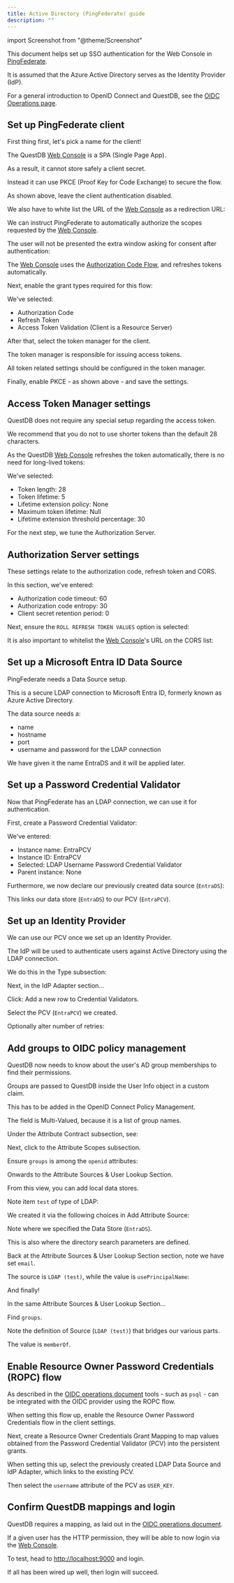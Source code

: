 ```yaml
---
title: Active Directory (PingFederate) guide
description: ""
---
```


import Screenshot from "@theme/Screenshot"

This document helps set up SSO authentication for the Web Console in
[PingFederate](https://docs.pingidentity.com/r/en-us/pingfederate-110/pf_intro_to_pingfed).

It is assumed that the Azure Active Directory serves as the Identity Provider
(IdP).

For a general introduction to OpenID Connect and QuestDB, see the
[OIDC Operations page](/docs/operations/openid-connect-oidc-integration/).

## Set up PingFederate client

First thing first, let's pick a name for the client!

<Screenshot
  alt="PingFederate image, naming the client."
  src="images/guides/active-directory/1.webp"
  title="Picking a name"
  width={750}
/>

The QuestDB [Web Console](/docs/web-console/) is a SPA (Single Page App).

As a result, it cannot store safely a client secret.

Instead it can use PKCE (Proof Key for Code Exchange) to secure the flow.

As shown above, leave the client authentication disabled.

We also have to white list the URL of the [Web Console](/docs/web-console/) as a redirection URL:

<Screenshot
  alt="PingFederate image, redirection URL"
  src="images/guides/active-directory/2.webp"
  title="Whitelist the redirection URL"
  width={600}
/>

We can instruct PingFederate to automatically authorize the scopes requested by
the [Web Console](/docs/web-console/).

The user will not be presented the extra window asking for consent after
authentication:

<Screenshot
  alt="PingFederate, bypass approval"
  src="images/guides/active-directory/3.webp"
  title="Bypass, please"
  width={500}
/>

The [Web Console](/docs/web-console/) uses the
[Authorization Code Flow](/docs/operations/openid-connect-oidc-integration/#authentication-and-authorization-flow),
and refreshes tokens automatically.

Next, enable the grant types required for this flow:

<Screenshot
  alt="PingFederate, granting types"
  src="images/guides/active-directory/4.webp"
  title="Granted"
  width={600}
/>

We've selected:

- Authorization Code
- Refresh Token
- Access Token Validation (Client is a Resource Server)

After that, select the token manager for the client.

The token manager is responsible for issuing access tokens.

All token related settings should be configured in the token manager.

<Screenshot
  alt=""
  src="images/guides/active-directory/5.webp"
  title="PKCE enabled"
  width={500}
/>

Finally, enable PKCE - as shown above - and save the settings.

## Access Token Manager settings

QuestDB does not require any special setup regarding the access token.

We recommend that you do not to use shorter tokens than the default 28
characters.

As the QuestDB [Web Console](/docs/web-console/) refreshes the token automatically, there is no need
for long-lived tokens:

<Screenshot
  alt="PingFederate, access token management UI"
  src="images/guides/active-directory/6.webp"
  title="Click to zoom"
  jumbo={true}
/>

We've selected:

- Token length: 28
- Token lifetime: 5
- Lifetime extension policy: None
- Maximum token lifetime: Null
- Lifetime extension threshold percentage: 30

For the next step, we tune the Authorization Server.

## Authorization Server settings

These settings relate to the authorization code, refresh token and CORS.

<Screenshot
  alt="PingFederate, auth server image"
  src="images/guides/active-directory/7.webp"
  title="Authorization server"
  width={750}
/>

In this section, we've entered:

- Authorization code timeout: 60
- Authorization code entropy: 30
- Client secret retention period: 0

Next, ensure the `ROLL REFRESH TOKEN VALUES` option is selected:

<Screenshot
  alt="PingFederate, auth server settings ui"
  src="images/guides/active-directory/8.webp"
  title="Click to zoom"
  jumbo={true}
/>

It is also important to whitelist the [Web Console](/docs/web-console/)'s URL on the CORS list:

<Screenshot
  alt="PingFederate, authorization server ui"
  src="images/guides/active-directory/9.webp"
  title="Port 9000, or your custom port"
  width={500}
/>

## Set up a Microsoft Entra ID Data Source

PingFederate needs a Data Source setup.

This is a secure LDAP connection to Microsoft Entra ID, formerly known as Azure
Active Directory.

The data source needs a:

- name
- hostname
- port
- username and password for the LDAP connection

<Screenshot
  alt="PingFederate, data and credential storage"
  src="images/guides/active-directory/10.webp"
  title="Configuring our data source"
  width={750}
/>

We have given it the name EntraDS and it will be applied later.

## Set up a Password Credential Validator

Now that PingFederate has an LDAP connection, we can use it for authentication.

First, create a Password Credential Validator:

<Screenshot
  alt="PingFederate, create a PCV view "
  src="images/guides/active-directory/11.webp"
  title="Create the PCV"
  width={750}
/>

We've entered:

- Instance name: EntraPCV
- Instance ID: EntraPCV
- Selected: LDAP Username Password Credential Validator
- Parent instance: None

Furthermore, we now declare our previously created data source (`EntraDS`):

<Screenshot
  alt="PingFederate, additional PCV details"
  src="images/guides/active-directory/12.webp"
  title="Click to zoom"
  jumbo={true}
/>

This links our data store (`EntraDS`) to our PCV (`EntraPCV`).

## Set up an Identity Provider

We can use our PCV once we set up an Identity Provider.

The IdP will be used to authenticate users against Active Directory using the
LDAP connection.

We do this in the Type subsection:

<Screenshot
  alt="PingFederate, IdP adapters"
  src="images/guides/active-directory/13.webp"
  title="Defining an adapter"
  width={750}
/>
Next, in the IdP Adapter section...

Click: Add a new row to Credential Validators.

Select the PCV (`EntraPCV`) we created.

Optionally alter number of retries:

<Screenshot
  alt="PingFederate, selecting PCV "
  src="images/guides/active-directory/14.webp"
  title="Select the PCV"
  jumbo={true}
/>

## Add groups to OIDC policy management

QuestDB now needs to know about the user's AD group memberships to find their
permissions.

Groups are passed to QuestDB inside the User Info object in a custom claim.

This has to be added in the OpenID Connect Policy Management.

The field is Multi-Valued, because it is a list of group names.

Under the Attribute Contract subsection, see:

<Screenshot
  alt="PingFederate, Attribute Contract subsection"
  src="images/guides/active-directory/15.webp"
  title="Click to zoom"
  jumbo={true}
/>

Next, click to the Attribute Scopes subsection.

Ensure `groups` is among the `openid` attributes:

<Screenshot
  alt="PingFederate, Attribute Scopes"
  src="images/guides/active-directory/16.webp"
  title="Click to zoom"
  jumbo={true}
/>

Onwards to the Attribute Sources & User Lookup Section.

From this view, you can add local data stores.

Note item `test` of type of LDAP:

<Screenshot
  alt="PingFederate, Attribute Sources & User Lookup ui"
  src="images/guides/active-directory/17.webp"
  title="Click to zoom"
  jumbo={true}
/>

We created it via the following choices in Add Attribute Source:

<Screenshot
  alt="PingFederate, Add Attribute Source ui"
  src="images/guides/active-directory/18.webp"
  title="Click to zoom"
  jumbo={true}
/>

Note where we specified the Data Store (`EntraDS`).

This is also where the directory search parameters are defined.

Back at the Attribute Sources & User Lookup Section section, note we have set
`email`.

The source is `LDAP (test)`, while the value is `usePrincipalName`:

<Screenshot
  alt="PingFederate, Policy Management ui"
  src="images/guides/active-directory/19.webp"
  title="Click to zoom"
  jumbo={true}
/>

And finally!

In the same Attribute Sources & User Lookup Section...

Find `groups`.

Note the definition of Source (`LDAP (test)`) that bridges our various parts.

The value is `memberOf`.

<Screenshot
  alt="PingFederate, associating groups with the source"
  src="images/guides/active-directory/20.webp"
  title="Click to zoom"
  jumbo={true}
/>

## Enable Resource Owner Password Credentials (ROPC) flow

As described in the
[OIDC operations document](/docs/operations/openid-connect-oidc-integration/#enable-ropc)
tools - such as `psql` - can be integrated with the OIDC provider using the ROPC flow.

When setting this flow up, enable the Resource Owner Password Credentials flow in the
client settings.

Next, create a Resource Owner Credentials Grant Mapping to map values obtained from
the Password Credential Validator (PCV) into the persistent grants.

When setting this up, select the previously created LDAP Data Source and IdP Adapter, which links
to the existing PCV.

Then select the `username` attribute of the PCV as `USER_KEY`.

## Confirm QuestDB mappings and login

QuestDB requires a mapping, as laid out in the
[OIDC operations document](/docs/operations/openid-connect-oidc-integration/#mapping-user-permissions).

If a given user has the HTTP permission, they will be able to now login via the
[Web Console](/docs/web-console/).

To test, head to [http://localhost:9000](http://localhost:9000) and login.

If all has been wired up well, then login will succeed.

<br />
